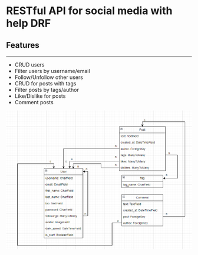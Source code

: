 # RESTful API for social media with help DRF

## Features
<hr>

- CRUD users
- Filter users by username/email
- Follow/Unfollow other users
- CRUD for posts with tags
- Filter posts by tags/author
- Like/Dislike for posts
- Comment posts

![img.png](img.png)